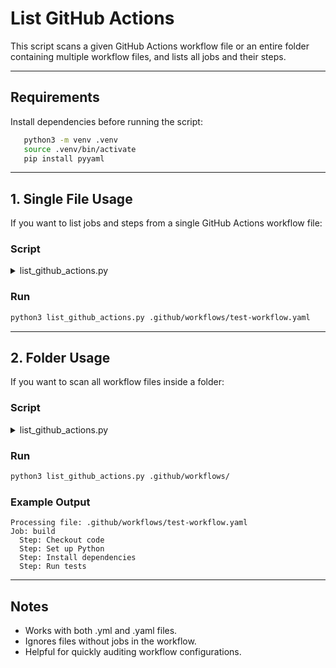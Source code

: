 # List GitHub Actions

This script scans a given GitHub Actions workflow file or an entire folder containing multiple workflow files, and lists
all jobs and their steps.

---

## Requirements

Install dependencies before running the script:

```bash
   python3 -m venv .venv
   source .venv/bin/activate
   pip install pyyaml
```

---

## 1. Single File Usage

If you want to list jobs and steps from a single GitHub Actions workflow file:

### **Script**

<details>
<summary>list_github_actions.py</summary>

```python
import argparse
import yaml


def main(filepath):
    with open(filepath, 'r') as file:
        workflow = yaml.safe_load(file)

    # List jobs and steps
    for job_name, job in workflow['jobs'].items():
        print(f"Job: {job_name}")
        for step in job['steps']:
            print(f"  Step: {step['name']}")


if __name__ == "__main__":
    parser = argparse.ArgumentParser(description='List GitHub Actions jobs and steps')
    parser.add_argument('filepath', type=str, help='Path to the GitHub Actions workflow file')
    args = parser.parse_args()
    main(args.filepath)
```

</details>

### **Run**

```bash
python3 list_github_actions.py .github/workflows/test-workflow.yaml
```

---

## 2. Folder Usage

If you want to scan all workflow files inside a folder:

### **Script**

<details>
<summary>list_github_actions.py</summary>

```python
import argparse
import os
import yaml


def list_jobs_and_steps(filepath):
    with open(filepath, 'r') as file:
        workflow = yaml.safe_load(file)

    # List jobs and steps
    for job_name, job in workflow['jobs'].items():
        print(f"Job: {job_name}")
        for step in job['steps']:
            print(f"  Step: {step['name']}")


def main(folder_path):
    for filename in os.listdir(folder_path):
        if filename.endswith('.yml') or filename.endswith('.yaml'):
            filepath = os.path.join(folder_path, filename)
            print(f"\nProcessing file: {filepath}")
            list_jobs_and_steps(filepath)


if __name__ == "__main__":
    parser = argparse.ArgumentParser(description='List GitHub Actions jobs and steps from a folder')
    parser.add_argument('folderpath', type=str, help='Path to the folder containing GitHub Actions workflow files')
    args = parser.parse_args()
    main(args.folderpath)
```

</details>

### **Run**

```bash
python3 list_github_actions.py .github/workflows/
```

### **Example Output**

```text
Processing file: .github/workflows/test-workflow.yaml
Job: build
  Step: Checkout code
  Step: Set up Python
  Step: Install dependencies
  Step: Run tests
```

---

## Notes

- Works with both .yml and .yaml files.
- Ignores files without jobs in the workflow.
- Helpful for quickly auditing workflow configurations.

